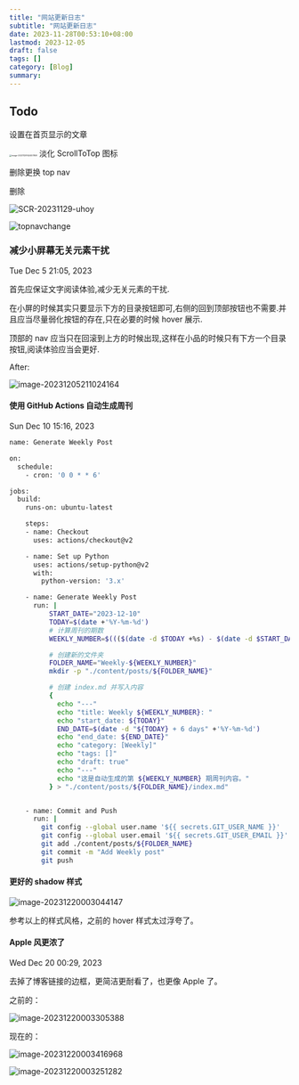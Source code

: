 ```yaml
---
title: "网站更新日志"
subtitle: "网站更新日志"
date: 2023-11-28T00:53:10+08:00
lastmod: 2023-12-05
draft: false
tags: []
category: [Blog]
summary:
---
```


## Todo

设置在首页显示的文章

<img src="https://raw.githubusercontent.com/huyixi/Pics/main/uPic/image-20231129142457869.png" alt="image-20231129142457869" style="zoom:25%;" /> 淡化 ScrollToTop 图标

删除更换 top nav

删除

![SCR-20231129-uhoy](https://raw.githubusercontent.com/huyixi/Pics/main/uPic/SCR-20231129-uhoy.png)

![topnavchange](https://raw.githubusercontent.com/huyixi/Pics/main/uPic/sitetopnav.gif)

### 减少小屏幕无关元素干扰

Tue Dec 5 21:05, 2023

首先应保证文字阅读体验,减少无关元素的干扰.

在小屏的时候其实只要显示下方的目录按钮即可,右侧的回到顶部按钮也不需要.并且应当尽量弱化按钮的存在,只在必要的时候 hover 展示.

顶部的 nav 应当只在回滚到上方的时候出现,这样在小品的时候只有下方一个目录按钮,阅读体验应当会更好.

After:

![image-20231205211024164](https://raw.githubusercontent.com/huyixi/Pics/main/uPic/image-20231205211024164.png)


#### 使用 GitHub Actions 自动生成周刊

Sun Dec 10 15:16, 2023

```bash
name: Generate Weekly Post

on:
  schedule:
    - cron: '0 0 * * 6'

jobs:
  build:
    runs-on: ubuntu-latest

    steps:
    - name: Checkout
      uses: actions/checkout@v2

    - name: Set up Python
      uses: actions/setup-python@v2
      with:
        python-version: '3.x'

    - name: Generate Weekly Post
      run: |
          START_DATE="2023-12-10"
          TODAY=$(date +'%Y-%m-%d')
          # 计算周刊的期数
          WEEKLY_NUMBER=$((($(date -d $TODAY +%s) - $(date -d $START_DATE +%s)) / 604800 + 1 +32))

          # 创建新的文件夹
          FOLDER_NAME="Weekly-${WEEKLY_NUMBER}"
          mkdir -p "./content/posts/${FOLDER_NAME}"

          # 创建 index.md 并写入内容
          {
            echo "---"
            echo "title: Weekly ${WEEKLY_NUMBER}: "
            echo "start_date: ${TODAY}"
            END_DATE=$(date -d "${TODAY} + 6 days" +'%Y-%m-%d')
            echo "end_date: ${END_DATE}"
            echo "category: [Weekly]"
            echo "tags: []"
            echo "draft: true"
            echo "---"
            echo "这是自动生成的第 ${WEEKLY_NUMBER} 期周刊内容。"
          } > "./content/posts/${FOLDER_NAME}/index.md"


    - name: Commit and Push
      run: |
        git config --global user.name '${{ secrets.GIT_USER_NAME }}'
        git config --global user.email '${{ secrets.GIT_USER_EMAIL }}'
        git add ./content/posts/${FOLDER_NAME}
        git commit -m "Add Weekly post"
        git push
```

#### 更好的 shadow 样式

![image-20231220003044147](https://raw.githubusercontent.com/huyixi/Pics/main/uPic/image-20231220003044147.png)

参考以上的样式风格，之前的 hover 样式太过浮夸了。 

#### Apple 风更浓了

Wed Dec 20 00:29, 2023

去掉了博客链接的边框，更简洁更耐看了，也更像 Apple 了。

之前的：

![image-20231220003305388](https://raw.githubusercontent.com/huyixi/Pics/main/uPic/image-20231220003305388.png)

现在的：

![image-20231220003416968](/Users/huyixi/Library/Application%20Support/typora-user-images/image-20231220003416968.png)

![image-20231220003251282](https://raw.githubusercontent.com/huyixi/Pics/main/uPic/image-20231220003251282.png)

